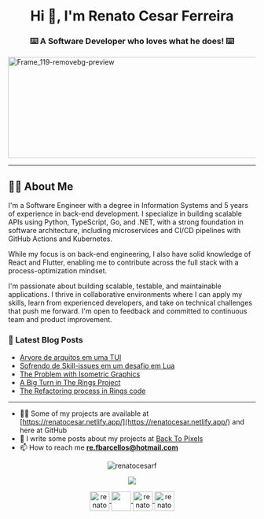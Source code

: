 
<h1 align="center">Hi 👋, I'm Renato Cesar Ferreira</h1>
<h3 align="center">⌨️ A Software Developer who loves what he does! ⌨️</h3>
<img width="1209" height="206" alt="Frame_119-removebg-preview" src="https://github.com/user-attachments/assets/4dee9de0-832f-43ad-b24e-cdec4b2895a7" />

<p align="center">

</p>

<hr>

<h2> 👨‍💻 About Me </h2>
I'm a Software Engineer with a degree in Information Systems and 5 years of experience in back-end development. I specialize in building scalable APIs using Python, TypeScript, Go, and .NET, with a strong foundation in software architecture, including microservices and CI/CD pipelines with GitHub Actions and Kubernetes.

While my focus is on back-end engineering, I also have solid knowledge of React and Flutter, enabling me to contribute across the full stack with a process-optimization mindset.

I'm passionate about building scalable, testable, and maintainable applications. I thrive in collaborative environments where I can apply my skills, learn from experienced developers, and take on technical challenges that push me forward. I'm open to feedback and committed to continuous team and product improvement.

### 📕 Latest Blog Posts

<!-- BLOG:START -->
- [Arvore de arquitos em uma TUI](https://backtopixels.com/blog/arvore-de-arquivos-em-uma-tui)
- [Sofrendo de Skill-issues em um desafio em Lua](https://backtopixels.com/blog/sofrendo-de-skill-issues-em-um-desafio-em-lua)
- [The Problem with Isometric Graphics](https://backtopixels.com/blog/the-problem-with-isometric-graphics)
- [A Big Turn in The Rings Project](https://backtopixels.com/blog/a-big-turn-in-the-rings-project)
- [The Refactoring process in Rings code](https://backtopixels.com/blog/the-refactoring-process-in-rings-code)
<!-- BLOG:END -->

<hr>

- 👨‍💻 Some of my projects are available at [https://renatocesar.netlify.app/](https://renatocesar.netlify.app/) and here at GitHub
- 📝 I write some posts about my projects at [Back To Pixels](https://backtopixels.vercel.app)
- 📫 How to reach me **re.fbarcellos@hotmail.com**

<p align="center">
  <img src="https://github-readme-stats.vercel.app/api?username=RenatoCesarF&show_icons=true&theme=cobalt" alt="renatocesarf" /> 
</p>

<p align="center">
<a  href="https://backtopixels.vercel.app/">
 <img src="https://img.icons8.com/dusk/64/000000/favourite-file.png"/>
</a>
</p>

<p align="center">
  <a href="re.fbarcellos@hotmail.com" src="https://image.flaticon.com/icons/svg/408/408195.svg" width="20" height="20"> <a/>
<p/>
    
<p align="center">
  <a href="https://www.youtube.com/channel/UCHPXJJhhkw1i7oAkq_Mcumw?view_as=subscriber" target="blank">
    <img align="center" src="https://img.icons8.com/dusk/64/000000/youtube-play.png" alt="renatocesar" height="40" width="40"  />
  </a>
  
  <a href="https://www.linkedin.com/in/renato-cesar-a31534193/" target="blank">
    <img  align="center" src="https://img.icons8.com/dusk/64/000000/linkedin.png"   height="40" width="40"/>
  </a>
  
  <a href="https://medium.com/@re.fbarcellossg" target="blank">
    <img align="center" src="https://img.icons8.com/dusk/64/000000/medium-new.png" alt="renatocesar" height="40" width="40"  />
  </a>
  <a href="https://www.twitch.tv/renatocesarf" target="blank">
    <img  align="center" src="https://img.icons8.com/dusk/64/000000/twitch--v1.png"  alt="renatocesar"height="40" width="40" />
  </a>
</p>
